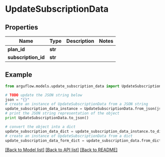 # UpdateSubscriptionData


## Properties

Name | Type | Description | Notes
------------ | ------------- | ------------- | -------------
**plan_id** | **str** |  | 
**subscription_id** | **str** |  | 

## Example

```python
from arguflow.models.update_subscription_data import UpdateSubscriptionData

# TODO update the JSON string below
json = "{}"
# create an instance of UpdateSubscriptionData from a JSON string
update_subscription_data_instance = UpdateSubscriptionData.from_json(json)
# print the JSON string representation of the object
print UpdateSubscriptionData.to_json()

# convert the object into a dict
update_subscription_data_dict = update_subscription_data_instance.to_dict()
# create an instance of UpdateSubscriptionData from a dict
update_subscription_data_form_dict = update_subscription_data.from_dict(update_subscription_data_dict)
```
[[Back to Model list]](../README.md#documentation-for-models) [[Back to API list]](../README.md#documentation-for-api-endpoints) [[Back to README]](../README.md)


